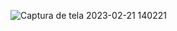 
![Captura de tela 2023-02-21 140221](https://user-images.githubusercontent.com/97815186/220411643-af72868a-fdc5-4319-8a55-f0c5d4c1e7c6.png)
